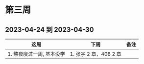 # 第三周

## 2023-04-24 到 2023-04-30

| 这周                      | 下周                   | 备注 |
| ------------------------- | ---------------------- | ---- |
| 1. 熬夜度过一周, 基本没学 | 1. 张宇 2 章，408 2 章 |
